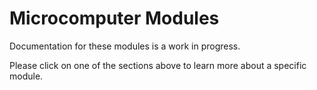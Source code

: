 # Microcomputer Modules
Documentation for these modules is a work in progress.

Please click on one of the sections above to learn more about a specific module.
